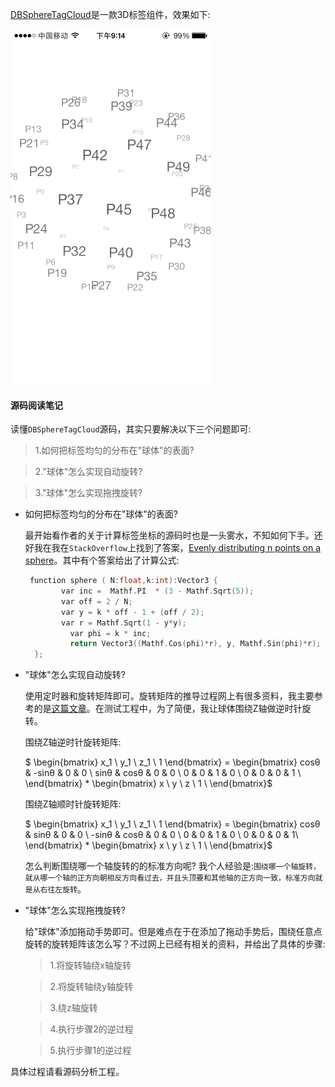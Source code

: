 [DBSphereTagCloud](https://github.com/dongxinb/DBSphereTagCloud)是一款3D标签组件，效果如下:

![效果图](./SCREENSHOT.gif)

#### 源码阅读笔记

读懂`DBSphereTagCloud`源码，其实只要解决以下三个问题即可:

 >1.如何把标签均匀的分布在"球体"的表面?
 
 >2."球体"怎么实现自动旋转?
 
 >3."球体"怎么实现拖拽旋转?

- 如何把标签均匀的分布在"球体"的表面?

  最开始看作者的关于计算标签坐标的源码时也是一头雾水，不知如何下手。还好我在我在`StackOverflow`上找到了答案，[Evenly distributing n points on a sphere](https://stackoverflow.com/questions/9600801/evenly-distributing-n-points-on-a-sphere/26127012#26127012)。其中有个答案给出了计算公式:
  
  ``` c
   function sphere ( N:float,k:int):Vector3 {
          var inc =  Mathf.PI  * (3 - Mathf.Sqrt(5));
          var off = 2 / N;
          var y = k * off - 1 + (off / 2);
          var r = Mathf.Sqrt(1 - y*y);
            var phi = k * inc;
            return Vector3((Mathf.Cos(phi)*r), y, Mathf.Sin(phi)*r); 
    };
  ```
 
 - "球体"怎么实现自动旋转?

   使用定时器和旋转矩阵即可。旋转矩阵的推导过程网上有很多资料，我主要参考的是[这篇文章](https://blog.csdn.net/csxiaoshui/article/details/65446125)。在测试工程中，为了简便，我让球体围绕Z轴做逆时针旋转。
  
   围绕Z轴逆时针旋转矩阵:
  
    $ \begin{bmatrix} x_1 \\ y_1  \\ z_1 \\ 1 \end{bmatrix} = \begin{bmatrix} cosθ & -sinθ & 0 & 0 \\ sinθ & cosθ & 0 & 0 \\ 0 & 0 & 1 & 0 \\ 0 & 0 & 0 & 1 \\ \end{bmatrix}  * \begin{bmatrix} x \\ y \\ z \\ 1 \\ \end{bmatrix}$
  
   围绕Z轴顺时针旋转矩阵: 
 
    $ \begin{bmatrix} x_1 \\ y_1  \\ z_1 \\ 1 \end{bmatrix} = \begin{bmatrix} cosθ & sinθ & 0 & 0 \\ -sinθ & cosθ & 0 & 0 \\ 0 & 0 & 1 & 0 \\ 0 & 0 & 0 & 1\\ \end{bmatrix}  * \begin{bmatrix} x \\ y \\ z \\ 1 \\ \end{bmatrix}$

    怎么判断围绕哪一个轴旋转的的标准方向呢? 我个人经验是:`围绕哪一个轴旋转，就从哪一个轴的正方向朝相反方向看过去，并且头顶要和其他轴的正方向一致，标准方向就是从右往左旋转`。
    
  - "球体"怎么实现拖拽旋转?

     给"球体"添加拖动手势即可。但是难点在于在添加了拖动手势后，围绕任意点旋转的旋转矩阵该怎么写？不过网上已经有相关的资料，并给出了具体的步骤:
     >  1.将旋转轴绕x轴旋转
   
     > 2.将旋转轴绕y轴旋转
   
     > 3.绕z轴旋转
   
     > 4.执行步骤2的逆过程
   
     > 5.执行步骤1的逆过程

   具体过程请看源码分析工程。
